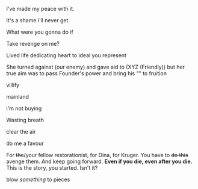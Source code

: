 I've made my peace with it.

It's a shame i'll never get

What were you gonna do if

Take revenge on me?

Lived life dedicating heart to ideal you represent

She turned against (our enemy) and gave aid to (XYZ (Friendly)) but her true aim was to pass Founder's power and bring his "" to fruition

villify

mainland

i'm not buying

Wasting breath


clear the air

do me a favour


For ~~the~~/your fellow restorationist, for Dina, for Kruger.
You have to ~~do this~~ avenge them. And keep going forward.
**Even if you die, even after you die.**
This is the story, you started. Isn't it?

blow *something* to pieces